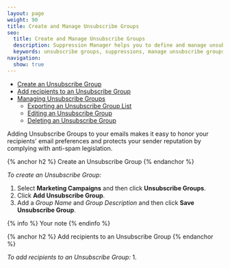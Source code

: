 ```yaml
---
layout: page
weight: 90
title: Create and Manage Unsubscribe Groups
seo:
  title: Create and Manage Unsubscribe Groups
  description: Suppression Manager helps you to define and manage unsubscribe groups to keep you out of the spam folder.
  keywords: unsubscribe groups, suppressions, manage unsubscribe groups, delete unsubscribe groups
navigation:
  show: true
---
```


* [Create an Unsubscribe Group](#-Create-an-Unsubscribe-Group)
* [Add recipients to an Unsubscribe Group](#-Add-recipients-to-an-Unsubscribe-Group)
* [Managing Unsubscribe Groups](#-Managing-Unsubscribe-Groups)
   * [Exporting an Unsubscribe Group List](#-Exporting-an-Unsubscribe-Group-List)
   * [Editing an Unsubscribe Group](#-Editing-an-Unsubscribe-Group)
   * [Deleting an Unsubscribe Group](#-Deleting-an-Unsubscribe-Group)

Adding Unsubscribe Groups to your emails makes it easy to honor your recipients' email preferences and protects your sender reputation by complying with anti-spam legislation. 
 
{% anchor h2 %}
Create an Unsubscribe Group
{% endanchor %}

*To create an Unsubscribe Group:*
1. Select **Marketing Campaigns** and then click **Unsubscribe Groups**.
1. Click **Add Unsubscribe Group**. 
1. Add a *Group Name* and *Group Description* and then click **Save Unsubscribe Group**. 

{% info %}
Your note
{% endinfo %}

{% anchor h2 %}
Add recipients to an Unsubscribe Group
{% endanchor %}

*To add recipients to an Unsubscribe Group:*
1. 
